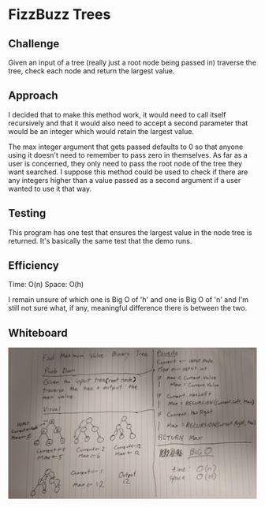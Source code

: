 # FizzBuzz Trees

## Challenge

Given an input of a tree (really just a root node being passed in) traverse the tree, check each node and return the largest value.

## Approach

I decided that to make this method work, it would need to call itself recursively and that it would also need to accept a second parameter that would be an integer which would retain the largest value.

The max integer argument that gets passed defaults to 0 so that anyone using it doesn't need to remember to pass zero in themselves. As far as a user is concerned, they only need to pass the root node of the tree they want searched. I suppose this method could be used to check if there are any integers higher than a value passed as a second argument if a user wanted to use it that way.

## Testing

This program has one test that ensures the largest value in the node tree is returned. It's basically the same test that the demo runs.

## Efficiency

Time: O(n)
Space: O(h)

I remain unsure of which one is Big O of 'h' and one is Big O of 'n' and I'm still not sure what, if any, meaningful difference there is between the two.

## Whiteboard

![alt text](../../assets/findmaxvaluetree.jpg "Find Max Value Tree")